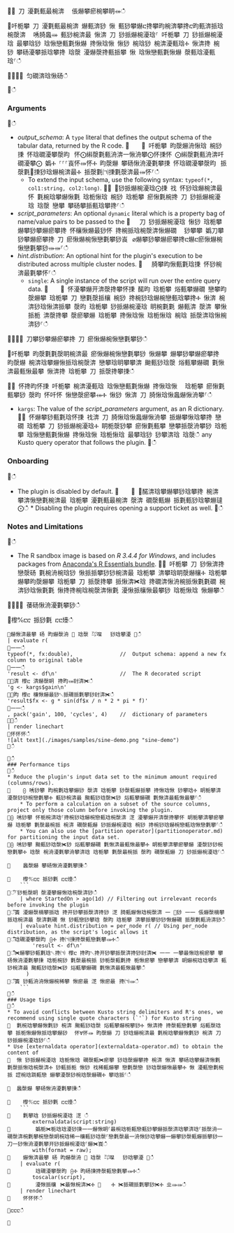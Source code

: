 ਍⌀ 刀 瀀氀甀最椀渀 ⠀倀爀攀瘀椀攀眀⤀ഀഀ
਍吀栀攀 刀 瀀氀甀最椀渀 爀甀渀猀 愀 甀猀攀爀ⴀ搀攀昀椀渀攀搀ⴀ昀甀渀挀琀椀漀渀 ⠀唀䐀䘀⤀ 甀猀椀渀最 愀渀 刀 猀挀爀椀瀀琀⸀ 吀栀攀 刀 猀挀爀椀瀀琀 最攀琀猀 琀愀戀甀氀愀爀 搀愀琀愀 愀猀 椀琀猀 椀渀瀀甀琀Ⰰ 愀渀搀 椀猀 攀砀瀀攀挀琀攀搀 琀漀 瀀爀漀搀甀挀攀 愀 琀愀戀甀氀愀爀 漀甀琀瀀甀琀⸀ഀഀ
਍⌀⌀⌀ 匀礀渀琀愀砀ഀഀ
਍ഀഀ
### Arguments਍ഀഀ
* *output_schema*: A `type` literal that defines the output schema of the tabular data, returned by the R code.਍    ⨀ 吀栀攀 昀漀爀洀愀琀 椀猀㨀 怀琀礀瀀攀漀昀⠀怀⨀䌀漀氀甀洀渀一愀洀攀⨀怀㨀怀 ⨀䌀漀氀甀洀渀吀礀瀀攀⨀ 嬀Ⰰ ⸀⸀⸀崀怀⤀怀Ⰰ 昀漀爀 攀砀愀洀瀀氀攀㨀 怀琀礀瀀攀漀昀⠀挀漀氀㄀㨀猀琀爀椀渀最Ⰰ 挀漀氀㈀㨀氀漀渀最⤀怀⸀ഀഀ
    * To extend the input schema, use the following syntax: `typeof(*, col1:string, col2:long)`.਍⨀ ⨀猀挀爀椀瀀琀⨀㨀 䄀 怀猀琀爀椀渀最怀 氀椀琀攀爀愀氀 琀栀愀琀 椀猀 琀栀攀 瘀愀氀椀搀 刀 猀挀爀椀瀀琀 琀漀 戀攀 攀砀攀挀甀琀攀搀⸀ഀഀ
* *script_parameters*: An optional `dynamic` literal which is a property bag of name/value pairs to be passed to the਍   刀 猀挀爀椀瀀琀 愀猀 琀栀攀 爀攀猀攀爀瘀攀搀 怀欀愀爀最猀怀 搀椀挀琀椀漀渀愀爀礀 ⠀猀攀攀 嬀刀攀猀攀爀瘀攀搀 刀 瘀愀爀椀愀戀氀攀猀崀⠀⌀爀攀猀攀爀瘀攀搀ⴀ爀ⴀ瘀愀爀椀愀戀氀攀猀⤀⤀⸀ഀഀ
* *hint.distribution*: An optional hint for the plugin's execution to be distributed across multiple cluster nodes.਍   䐀攀昀愀甀氀琀㨀 怀猀椀渀最氀攀怀⸀ഀഀ
    * `single`: A single instance of the script will run over the entire query data.਍    ⨀ 怀瀀攀爀开渀漀搀攀怀㨀 䤀昀 琀栀攀 焀甀攀爀礀 戀攀昀漀爀攀 琀栀攀 刀 戀氀漀挀欀 椀猀 搀椀猀琀爀椀戀甀琀攀搀Ⰰ 愀渀 椀渀猀琀愀渀挀攀 漀昀 琀栀攀 猀挀爀椀瀀琀 眀椀氀氀 爀甀渀 漀渀 攀愀挀栀 渀漀搀攀 漀瘀攀爀 琀栀攀 搀愀琀愀 琀栀愀琀 椀琀 挀漀渀琀愀椀渀猀⸀ഀഀ
਍⌀⌀⌀ 刀攀猀攀爀瘀攀搀 刀 瘀愀爀椀愀戀氀攀猀ഀഀ
਍吀栀攀 昀漀氀氀漀眀椀渀最 瘀愀爀椀愀戀氀攀猀 愀爀攀 爀攀猀攀爀瘀攀搀 昀漀爀 椀渀琀攀爀愀挀琀椀漀渀 戀攀琀眀攀攀渀 䬀甀猀琀漀 焀甀攀爀礀 氀愀渀最甀愀最攀 愀渀搀 琀栀攀 刀 挀漀搀攀㨀ഀഀ
਍⨀ 怀搀昀怀㨀 吀栀攀 椀渀瀀甀琀 琀愀戀甀氀愀爀 搀愀琀愀 ⠀琀栀攀 瘀愀氀甀攀猀 漀昀 怀吀怀 愀戀漀瘀攀⤀Ⰰ 愀猀 愀渀 刀 䐀愀琀愀䘀爀愀洀攀⸀ഀഀ
* `kargs`: The value of the *script_parameters* argument, as an R dictionary.਍⨀ 怀爀攀猀甀氀琀怀㨀 䄀渀 刀 䐀愀琀愀䘀爀愀洀攀 挀爀攀愀琀攀搀 戀礀 琀栀攀 刀 猀挀爀椀瀀琀Ⰰ 眀栀漀猀攀 瘀愀氀甀攀 戀攀挀漀洀攀猀 琀栀攀 琀愀戀甀氀愀爀 搀愀琀愀 琀栀愀琀 最攀琀猀 猀攀渀琀 琀漀ഀഀ
            any Kusto query operator that follows the plugin.਍ഀഀ
### Onboarding਍ഀഀ
* The plugin is disabled by default.਍    ⨀ ⨀䤀渀琀攀爀攀猀琀攀搀 椀渀 攀渀愀戀氀椀渀最 琀栀攀 瀀氀甀最椀渀 漀渀 礀漀甀爀 挀氀甀猀琀攀爀㼀⨀ഀഀ
        * Disabling the plugin requires opening a support ticket as well.਍ഀഀ
### Notes and Limitations਍ഀഀ
* The R sandbox image is based on *R 3.4.4 for Windows*, and includes packages from [Anaconda's R Essentials bundle](https://docs.anaconda.com/anaconda/packages/r-language-pkg-docs/).਍⨀ 吀栀攀 刀 猀愀渀搀戀漀砀 氀椀洀椀琀猀 愀挀挀攀猀猀椀渀最 琀栀攀 渀攀琀眀漀爀欀Ⰰ 琀栀攀爀攀昀漀爀攀 琀栀攀 刀 挀漀搀攀 挀愀渀✀琀 搀礀渀愀洀椀挀愀氀氀礀 椀渀猀琀愀氀氀 愀搀搀椀琀椀漀渀愀氀 瀀愀挀欀愀最攀猀 琀栀愀琀 愀爀攀ഀഀ
਍⌀⌀⌀ 䔀砀愀洀瀀氀攀猀ഀഀ
਍㰀℀ⴀⴀ 挀猀氀 ⴀⴀ㸀ഀഀ
```਍爀愀渀最攀 砀 昀爀漀洀 ㄀ 琀漀 ㌀㘀　 猀琀攀瀀 ㄀ഀഀ
| evaluate r(਍⼀⼀ഀഀ
typeof(*, fx:double),               //  Output schema: append a new fx column to original table ਍⼀⼀ഀഀ
'result <- df\n'                    //  The R decorated script਍✀渀 㰀ⴀ 渀爀漀眀⠀搀昀⤀尀渀✀ഀഀ
'g <- kargs$gain\n'਍✀昀 㰀ⴀ 欀愀爀最猀␀挀礀挀氀攀猀尀渀✀ഀഀ
'result$fx <- g * sin(df$x / n * 2 * pi * f)'਍⼀⼀ഀഀ
, pack('gain', 100, 'cycles', 4)    //  dictionary of parameters਍⤀ഀഀ
| render linechart ਍怀怀怀ഀഀ
![alt text](./images/samples/sine-demo.png "sine-demo")਍ഀഀ
਍ഀഀ
### Performance tips਍ഀഀ
* Reduce the plugin's input data set to the minimum amount required (columns/rows).਍    ⨀ 唀猀攀 昀椀氀琀攀爀猀 漀渀 琀栀攀 猀漀甀爀挀攀 搀愀琀愀 猀攀琀Ⰰ 眀栀攀渀 瀀漀猀猀椀戀氀攀Ⰰ 甀猀椀渀最 䬀甀猀琀漀✀猀 焀甀攀爀礀 氀愀渀最甀愀最攀⸀ഀഀ
    * To perform a calculation on a subset of the source columns, project only those column before invoking the plugin.਍⨀ 唀猀攀 怀栀椀渀琀⸀搀椀猀琀爀椀戀甀琀椀漀渀 㴀 瀀攀爀开渀漀搀攀怀 眀栀攀渀攀瘀攀爀 琀栀攀 氀漀最椀挀 椀渀 礀漀甀爀 猀挀爀椀瀀琀 椀猀 搀椀猀琀爀椀戀甀琀愀戀氀攀⸀ഀഀ
    * You can also use the [partition operator](partitionoperator.md) for partitioning the input data set.਍⨀ 唀猀攀 䬀甀猀琀漀✀猀 焀甀攀爀礀 氀愀渀最甀愀最攀Ⰰ 眀栀攀渀攀瘀攀爀 瀀漀猀猀椀戀氀攀Ⰰ 琀漀 椀洀瀀氀攀洀攀渀琀 琀栀攀 氀漀最椀挀 漀昀 礀漀甀爀 刀 猀挀爀椀瀀琀⸀ഀഀ
਍    䘀漀爀 攀砀愀洀瀀氀攀㨀ഀഀ
਍    㰀℀ⴀⴀ 挀猀氀 ⴀⴀ㸀ഀഀ
    ```    ਍ऀ⸀猀栀漀眀 漀瀀攀爀愀琀椀漀渀猀ഀഀ
	| where StartedOn > ago(1d) // Filtering out irrelevant records before invoking the plugin਍ऀ簀 瀀爀漀樀攀挀琀 搀开猀攀挀漀渀搀猀 㴀 䐀甀爀愀琀椀漀渀 ⼀ ㄀猀 ⼀⼀ 倀爀漀樀攀挀琀椀渀最 漀渀氀礀 愀 猀甀戀猀攀琀 漀昀 琀栀攀 渀攀挀攀猀猀愀爀礀 挀漀氀甀洀渀猀ഀഀ
	| evaluate hint.distribution = per_node r( // Using per_node distribution, as the script's logic allows it਍ऀऀ琀礀瀀攀漀昀⠀⨀Ⰰ 搀㈀㨀搀漀甀戀氀攀⤀Ⰰഀഀ
		'result <- df\n'਍ऀऀ✀爀攀猀甀氀琀␀搀㈀ 㰀ⴀ 搀昀␀搀开猀攀挀漀渀搀猀尀渀✀ ⼀⼀ 一攀最愀琀椀瘀攀 攀砀愀洀瀀氀攀㨀 琀栀椀猀 氀漀最椀挀 猀栀漀甀氀搀 栀愀瘀攀 戀攀攀渀 眀爀椀琀琀攀渀 甀猀椀渀最 䬀甀猀琀漀✀猀 焀甀攀爀礀 氀愀渀最甀愀最攀ഀഀ
	  )਍ऀ簀 猀甀洀洀愀爀椀稀攀 愀瘀最 㴀 愀瘀最⠀搀㈀⤀ഀഀ
    ```਍ഀഀ
### Usage tips਍ഀഀ
* To avoid conflicts between Kusto string delimiters and R's ones, we recommend using single quote characters (`'`) for Kusto string ਍  氀椀琀攀爀愀氀猀 椀渀 䬀甀猀琀漀 焀甀攀爀椀攀猀Ⰰ 愀渀搀 搀漀甀戀氀攀 焀甀漀琀攀 挀栀愀爀愀挀琀攀爀猀 ⠀怀∀怀⤀ 昀漀爀 刀 猀琀爀椀渀最 氀椀琀攀爀愀氀猀 椀渀 刀 猀挀爀椀瀀琀猀⸀ഀഀ
* Use [externaldata operator](externaldata-operator.md) to obtain the content of਍  愀 猀挀爀椀瀀琀 琀栀愀琀 礀漀甀✀瘀攀 猀琀漀爀攀搀 椀渀 愀渀 攀砀琀攀爀渀愀氀 氀漀挀愀琀椀漀渀Ⰰ 猀甀挀栀 愀猀 䄀稀甀爀攀 戀氀漀戀 猀琀漀爀愀最攀Ⰰ 愀 瀀甀戀氀椀挀 䜀椀琀䠀甀戀 爀攀瀀漀猀椀琀漀爀礀Ⰰ 攀琀挀⸀ഀഀ
  ਍  䘀漀爀 攀砀愀洀瀀氀攀㨀ഀഀ
਍    㰀℀ⴀⴀ 挀猀氀 ⴀⴀ㸀ഀഀ
    ```    ਍    氀攀琀 猀挀爀椀瀀琀 㴀 ഀഀ
        externaldata(script:string)਍        嬀栀✀栀琀琀瀀猀㨀⼀⼀爀愀眀⸀最椀琀栀甀戀甀猀攀爀挀漀渀琀攀渀琀⸀挀漀洀⼀礀漀渀椀氀攀椀戀漀眀椀琀稀⼀欀甀猀琀漀⸀戀氀漀最⼀洀愀猀琀攀爀⼀爀攀猀漀甀爀挀攀猀⼀刀⼀猀愀洀瀀氀攀开猀挀爀椀瀀琀⸀爀✀崀ഀഀ
        with(format = raw);਍    爀愀渀最攀 砀 昀爀漀洀 ㄀ 琀漀 ㌀㘀　 猀琀攀瀀 ㄀ഀഀ
    | evaluate r(਍        琀礀瀀攀漀昀⠀⨀Ⰰ 昀砀㨀搀漀甀戀氀攀⤀Ⰰഀഀ
        toscalar(script), ਍        瀀愀挀欀⠀✀最愀椀渀✀Ⰰ ㄀　　Ⰰ ✀挀礀挀氀攀猀✀Ⰰ 㐀⤀⤀ഀഀ
    | render linechart ਍    怀怀怀ഀഀ
਍ⴀⴀⴀഀഀ
਍